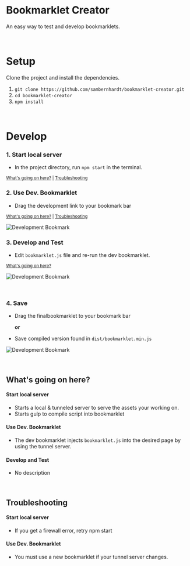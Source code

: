 # Bookmarklet Creator

An easy way to test and develop bookmarklets.

<br>

# Setup
Clone the project and install the dependencies.

1. `git clone https://github.com/sambernhardt/bookmarklet-creator.git`
2. `cd bookmarklet-creator`
3. `npm install`

<br>

# Develop

### 1. Start local server
- In the project directory, run `npm start` in the terminal.

<sub>[What's going on here?](#start-local-server) | [Troubleshooting](#start-local-server-1)</sub>

### 2. Use Dev. Bookmarklet
- Drag the development link to your bookmark bar

<sub>[What's going on here?](#use-dev-bookmarklet) |
[Troubleshooting](#use-dev-bookmarklet-1)</sub>


![Development Bookmark](https://raw.githubusercontent.com/sambernhardt/bookmarklet-creator/master/assets/dev.gif)

### 3. Develop and Test
- Edit `bookmarklet.js` file and re-run the dev bookmarklet.

<sub>[What's going on here?](#develop-and-test)</sub>

![Development Bookmark](https://raw.githubusercontent.com/sambernhardt/bookmarklet-creator/master/assets/edit.gif)

<br>

### 4. Save

- Drag the finalbookmarklet to your bookmark bar

  **or**
- Save compiled version found in `dist/bookmarklet.min.js`


![Development Bookmark](https://raw.githubusercontent.com/sambernhardt/bookmarklet-creator/master/assets/final.gif)

<br>

## What's going on here?

#### Start local server
- Starts a local & tunneled server to serve the assets your working on.
- Starts gulp to compile script into bookmarklet

#### Use Dev. Bookmarklet
- The dev bookmarklet injects `bookmarklet.js` into the desired page by using the tunnel server.

#### Develop and Test
- No description

<br>

## Troubleshooting

#### Start local server
- If you get a firewall error, retry npm start

#### Use Dev. Bookmarklet
- You must use a new bookmarklet if your tunnel server changes.
